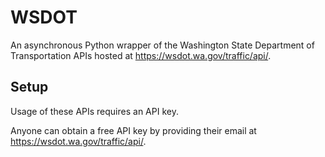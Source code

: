 # WSDOT

An asynchronous Python wrapper of the Washington State Department of Transportation APIs hosted at <https://wsdot.wa.gov/traffic/api/>.

## Setup

Usage of these APIs requires an API key.

Anyone can obtain a free API key by providing their email at <https://wsdot.wa.gov/traffic/api/>.
